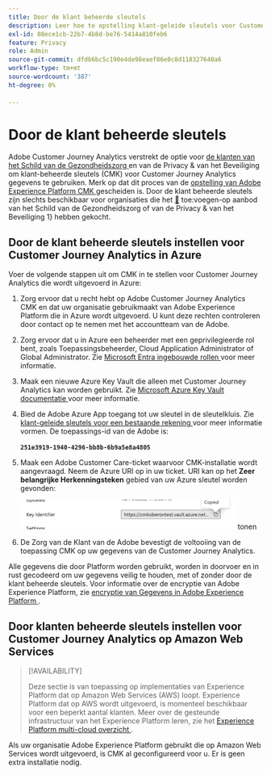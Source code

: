 ```yaml
---
title: Door de klant beheerde sleutels
description: Leer hoe te opstelling klant-geleide sleutels voor Customer Journey Analytics.
exl-id: 08ece1cb-22b7-4b8d-be76-5414a810feb6
feature: Privacy
role: Admin
source-git-commit: dfdb6bc5c190e4de98eaef86e0c8d118327640a6
workflow-type: tm+mt
source-wordcount: '387'
ht-degree: 0%

---
```


# Door de klant beheerde sleutels

Adobe Customer Journey Analytics verstrekt de optie voor [ de klanten van het Schild van de Gezondheidszorg ](https://www.adobe.com/trust/compliance/hipaa-ready.html) en van de Privacy &amp; van het Beveiliging om klant-beheerde sleutels (CMK) voor Customer Journey Analytics gegevens te gebruiken. Merk op dat dit proces van de [ opstelling van Adobe Experience Platform CMK ](https://experienceleague.adobe.com/en/docs/experience-platform/landing/governance-privacy-security/customer-managed-keys/overview) gescheiden is. Door de klant beheerde sleutels zijn slechts beschikbaar voor organisaties die het [&#128279;](https://experienceleague.adobe.com/en/docs/events/customer-data-management-voices-recordings/governance/healthcare-shield) toe:voegen-op aanbod van het Schild van de Gezondheidszorg of van de Privacy &amp; van het Beveiliging 1&rbrace; hebben gekocht.

## Door de klant beheerde sleutels instellen voor Customer Journey Analytics in Azure

Voer de volgende stappen uit om CMK in te stellen voor Customer Journey Analytics die wordt uitgevoerd in Azure:

1. Zorg ervoor dat u recht hebt op Adobe Customer Journey Analytics CMK en dat uw organisatie gebruikmaakt van Adobe Experience Platform die in Azure wordt uitgevoerd. U kunt deze rechten controleren door contact op te nemen met het accountteam van de Adobe.
1. Zorg ervoor dat u in Azure een beheerder met een geprivilegieerde rol bent, zoals Toepassingsbeheerder, Cloud Application Administrator of Global Administrator. Zie [ Microsoft Entra ingebouwde rollen ](https://learn.microsoft.com/en-us/entra/identity/role-based-access-control/permissions-reference) voor meer informatie.
1. Maak een nieuwe Azure Key Vault die alleen met Customer Journey Analytics kan worden gebruikt. Zie [ Microsoft Azure Key Vault documentatie ](https://learn.microsoft.com/en-us/azure/key-vault/general/) voor meer informatie.
1. Bied de Adobe Azure App toegang tot uw sleutel in de sleutelkluis. Zie [ klant-geleide sleutels voor een bestaande rekening ](https://learn.microsoft.com/en-us/azure/storage/common/customer-managed-keys-configure-cross-tenant-existing-account?toc=%2Fazure%2Fstorage%2Fblobs%2Ftoc.json&amp;tabs=powershell-preview%2Cazure-portal#the-customer-grants-the-service-providers-app-access-to-the-key-in-the-key-vault) voor meer informatie vormen. De toepassings-id van de Adobe is:

   **`251e3919-1940-4296-bb8b-6b9a5e8a4805`**

1. Maak een Adobe Customer Care-ticket waarvoor CMK-installatie wordt aangevraagd. Neem de Azure URI op in uw ticket. URI kan op het **Zeer belangrijke Herkenningsteken** gebied van uw Azure sleutel worden gevonden:

   ![ Zeer belangrijke gebieden die van het Herkenningsteken URI voor https://cmkoberontest.vault.azure.net ](assets/key-identifier.png) tonen

1. De Zorg van de Klant van de Adobe bevestigt de voltooiing van de toepassing CMK op uw gegevens van de Customer Journey Analytics.

Alle gegevens die door Platform worden gebruikt, worden in doorvoer en in rust gecodeerd om uw gegevens veilig te houden, met of zonder door de klant beheerde sleutels. Voor informatie over de encryptie van Adobe Experience Platform, zie [ encryptie van Gegevens in Adobe Experience Platform ](https://experienceleague.adobe.com/en/docs/experience-platform/landing/governance-privacy-security/encryption).

## Door klanten beheerde sleutels instellen voor Customer Journey Analytics op Amazon Web Services

>[!AVAILABILITY]
>
>Deze sectie is van toepassing op implementaties van Experience Platform dat op Amazon Web Services (AWS) loopt. Experience Platform dat op AWS wordt uitgevoerd, is momenteel beschikbaar voor een beperkt aantal klanten. Meer over de gesteunde infrastructuur van het Experience Platform leren, zie het [ Experience Platform multi-cloud overzicht ](https://experienceleague.adobe.com/en/docs/experience-platform/landing/multi-cloud).

Als uw organisatie Adobe Experience Platform gebruikt die op Amazon Web Services wordt uitgevoerd, is CMK al geconfigureerd voor u. Er is geen extra installatie nodig.
